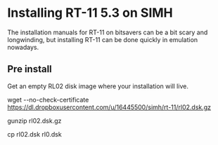 # Installing RT-11 5.3 on SIMH

The installation manuals for RT-11 on bitsavers can be a bit scary and
longwinding, but installing RT-11 can be done quickly in emulation nowadays.

## Pre install

Get an empty RL02 disk image where your installation will live.

wget --no-check-certificate https://dl.dropboxusercontent.com/u/16445500/simh/rt-11/rl02.dsk.gz

gunzip rl02.dsk.gz

cp rl02.dsk rl0.dsk
